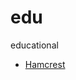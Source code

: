 # edu
educational

 * [Hamcrest](https://github.com/ak80/edu/blob/master/src/test/java/HamcrestSamples.java)
